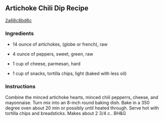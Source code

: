 ## Artichoke Chili Dip Recipe

[2a68c8bd6c](http://cookeatshare.com/recipes/artichoke-chili-dip-69753)

### Ingredients

 - 14 ounce of artichokes, (globe or french), raw

 - 4 ounce of peppers, sweet, green, raw

 - 1 cup of cheese, parmesan, hard

 - 1 cup of snacks, tortilla chips, light (baked with less oil)

### Instructions

Combine the minced artichoke hearts, minced chili pepperrs, cheese, and mayonnaise. Turn mix into an 8-inch round baking dish. Bake in a 350 degree oven about 20 min or possibly until heated through. Serve hot with tortilla chips and breadsticks. Makes about 2 3/4 c.. BH&G